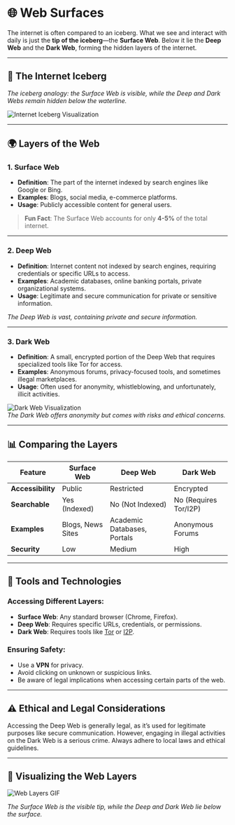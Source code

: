 # 🌐 Web Surfaces

The internet is often compared to an iceberg. What we see and interact with daily is just the **tip of the iceberg**—the **Surface Web**. Below it lie the **Deep Web** and the **Dark Web**, forming the hidden layers of the internet.  

---

## 🧊 The Internet Iceberg  
*The iceberg analogy: the Surface Web is visible, while the Deep and Dark Webs remain hidden below the waterline.*  

![Internet Iceberg Visualization](https://i.giphy.com/media/v1.Y2lkPTc5MGI3NjExYjNoem1sZWs2enlnZ21mcXliNXRwMWd1MjhwZXUxYTRrbmVjYjllYSZlcD12MV9pbnRlcm5hbF9naWZfYnlfaWQmY3Q9Zw/JUq1GfrPKTrn2eBgQL/giphy.gif)


---

## 🌍 Layers of the Web  

### 1. **Surface Web**  
- **Definition**: The part of the internet indexed by search engines like Google or Bing.  
- **Examples**: Blogs, social media, e-commerce platforms.  
- **Usage**: Publicly accessible content for general users.  

> **Fun Fact**: The Surface Web accounts for only **4-5%** of the total internet.  

---

### 2. **Deep Web**  
- **Definition**: Internet content not indexed by search engines, requiring credentials or specific URLs to access.  
- **Examples**: Academic databases, online banking portals, private organizational systems.  
- **Usage**: Legitimate and secure communication for private or sensitive information.  
 
*The Deep Web is vast, containing private and secure information.*  

---

### 3. **Dark Web**  
- **Definition**: A small, encrypted portion of the Deep Web that requires specialized tools like Tor for access.  
- **Examples**: Anonymous forums, privacy-focused tools, and sometimes illegal marketplaces.  
- **Usage**: Often used for anonymity, whistleblowing, and unfortunately, illicit activities.  

![Dark Web Visualization](https://i.giphy.com/media/v1.Y2lkPTc5MGI3NjExZ2xsa2Q1MzYxdTYzdjIxczd0bm84YmoycjBtMHVjMXNlMGVlcjRheCZlcD12MV9pbnRlcm5hbF9naWZfYnlfaWQmY3Q9Zw/3oKIPlCroSFHV8uoko/giphy.gif)  
*The Dark Web offers anonymity but comes with risks and ethical concerns.*  

---

## 📊 Comparing the Layers  

| Feature             | Surface Web         | Deep Web                  | Dark Web               |  
|---------------------|---------------------|---------------------------|------------------------|  
| **Accessibility**   | Public             | Restricted                | Encrypted             |  
| **Searchable**      | Yes (Indexed)      | No (Not Indexed)          | No (Requires Tor/I2P) |  
| **Examples**        | Blogs, News Sites  | Academic Databases, Portals | Anonymous Forums      |  
| **Security**        | Low                | Medium                    | High                  |  

---

## 🔧 Tools and Technologies  

### Accessing Different Layers:  
- **Surface Web**: Any standard browser (Chrome, Firefox).  
- **Deep Web**: Requires specific URLs, credentials, or permissions.  
- **Dark Web**: Requires tools like [Tor](https://www.torproject.org/) or [I2P](https://geti2p.net/).  

### Ensuring Safety:  
- Use a **VPN** for privacy.  
- Avoid clicking on unknown or suspicious links.  
- Be aware of legal implications when accessing certain parts of the web.  

---

## ⚠️ Ethical and Legal Considerations  

Accessing the Deep Web is generally legal, as it’s used for legitimate purposes like secure communication. However, engaging in illegal activities on the Dark Web is a serious crime. Always adhere to local laws and ethical guidelines.  

---

## 🎥 Visualizing the Web Layers  

![Web Layers GIF](https://media.giphy.com/media/QbXjzF4n5HTRu/giphy.gif)  

*The Surface Web is the visible tip, while the Deep and Dark Web lie below the surface.*  
